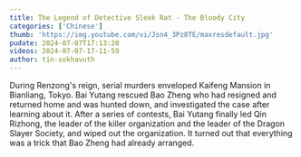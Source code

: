 ```yaml
---
title: The Legend of Detective Sleek Rat - The Bloody City
categories: ['Chinese']
thumb: 'https://img.youtube.com/vi/Jsn4_3Pz8TE/maxresdefault.jpg'
pudate: 2024-07-07T17:13:20
videos: 2024-07-07-17-11-59
author: tin-sokhavuth
---
```

During Renzong's reign, serial murders enveloped Kaifeng Mansion in Bianliang, Tokyo. Bai Yutang rescued Bao Zheng who had resigned and returned home and was hunted down, and investigated the case after learning about it. After a series of contests, Bai Yutang finally led Qin Rizhong, the leader of the killer organization and the leader of the Dragon Slayer Society, and wiped out the organization. It turned out that everything was a trick that Bao Zheng had already arranged.